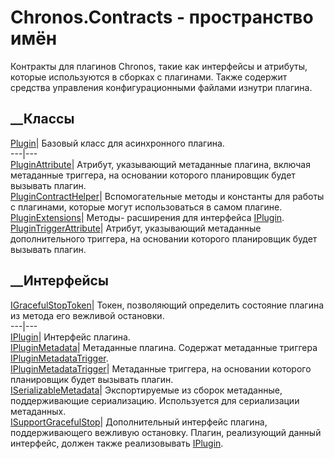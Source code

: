 # Chronos.Contracts - пространство имён
Контракты для плагинов Chronos, такие как интерфейсы и атрибуты, которые
используются в сборках с плагинами. Также содержит средства управления
конфигурационными файлами изнутри плагина.
##  __Классы
[Plugin](T_Chronos_Contracts_Plugin.htm)|  Базовый класс для асинхронного
плагина.  
---|---  
[PluginAttribute](T_Chronos_Contracts_PluginAttribute.htm)|  Атрибут,
указывающий метаданные плагина, включая метаданные триггера, на основании
которого планировщик будет вызывать плагин.  
[PluginContractHelper](T_Chronos_Contracts_PluginContractHelper.htm)|
Вспомогательные методы и константы для работы с плагинами, которые могут
использоваться в самом плагине.  
[PluginExtensions](T_Chronos_Contracts_PluginExtensions.htm)|  Методы-
расширения для интерфейса [IPlugin](T_Chronos_Contracts_IPlugin.htm).  
[PluginTriggerAttribute](T_Chronos_Contracts_PluginTriggerAttribute.htm)|
Атрибут, указывающий метаданные дополнительного триггера, на основании
которого планировщик будет вызывать плагин.  
## __Интерфейсы
[IGracefulStopToken](T_Chronos_Contracts_IGracefulStopToken.htm)|  Токен,
позволяющий определить состояние плагина из метода его вежливой остановки.  
---|---  
[IPlugin](T_Chronos_Contracts_IPlugin.htm)|  Интерфейс плагина.  
[IPluginMetadata](T_Chronos_Contracts_IPluginMetadata.htm)|  Метаданные
плагина. Содержат метаданные триггера
[IPluginMetadataTrigger](T_Chronos_Contracts_IPluginMetadataTrigger.htm).  
[IPluginMetadataTrigger](T_Chronos_Contracts_IPluginMetadataTrigger.htm)|
Метаданные триггера, на основании которого планировщик будет вызывать плагин.  
[ISerializableMetadata<TMetadata>](T_Chronos_Contracts_ISerializableMetadata_1.htm)|
Экспортируемые из сборок метаданные, поддерживающие сериализацию. Используется
для сериализации метаданных.  
[ISupportGracefulStop](T_Chronos_Contracts_ISupportGracefulStop.htm)|
Дополнительный интерфейс плагина, поддерживающего вежливую остановку. Плагин,
реализующий данный интерфейс, должен также реализовывать
[IPlugin](T_Chronos_Contracts_IPlugin.htm).
